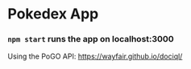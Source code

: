 # Pokedex App

### `npm start` runs the app on localhost:3000

Using the PoGO API: https://wayfair.github.io/dociql/
